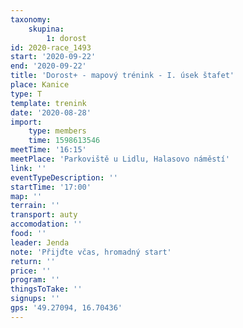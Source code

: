 ```yaml
---
taxonomy:
    skupina:
        1: dorost
id: 2020-race_1493
start: '2020-09-22'
end: '2020-09-22'
title: 'Dorost+ - mapový trénink - I. úsek štafet'
place: Kanice
type: T
template: trenink
date: '2020-08-28'
import:
    type: members
    time: 1598613546
meetTime: '16:15'
meetPlace: 'Parkoviště u Lidlu, Halasovo náměstí'
link: ''
eventTypeDescription: ''
startTime: '17:00'
map: ''
terrain: ''
transport: auty
accomodation: ''
food: ''
leader: Jenda
note: 'Přijďte včas, hromadný start'
return: ''
price: ''
program: ''
thingsToTake: ''
signups: ''
gps: '49.27094, 16.70436'
---
```


